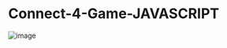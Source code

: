 # Connect-4-Game-JAVASCRIPT


![image](https://user-images.githubusercontent.com/88916677/200738429-61a64ce5-5762-43be-a228-2c42341234fa.png)
